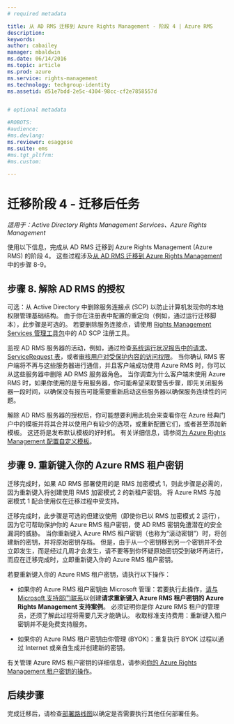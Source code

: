 ```yaml
---
# required metadata

title: 从 AD RMS 迁移到 Azure Rights Management - 阶段 4 | Azure RMS
description:
keywords:
author: cabailey
manager: mbaldwin
ms.date: 06/14/2016
ms.topic: article
ms.prod: azure
ms.service: rights-management
ms.technology: techgroup-identity
ms.assetid: d51e7bdd-2e5c-4304-98cc-cf2e7858557d


# optional metadata

#ROBOTS:
#audience:
#ms.devlang:
ms.reviewer: esaggese
ms.suite: ems
#ms.tgt_pltfrm:
#ms.custom:

---
```


# 迁移阶段 4 - 迁移后任务

*适用于：Active Directory Rights Management Services、Azure Rights Management*


使用以下信息，完成从 AD RMS 迁移到 Azure Rights Management (Azure RMS) 的阶段 4。 这些过程涉及[从 AD RMS 迁移到 Azure Rights Management](migrate-from-ad-rms-to-azure-rms.md) 中的步骤 8-9。


## 步骤 8. 解除 AD RMS 的授权

可选：从 Active Directory 中删除服务连接点 (SCP) 以防止计算机发现你的本地权限管理基础结构。 由于你在注册表中配置的重定向（例如，通过运行迁移脚本），此步骤是可选的。 若要删除服务连接点，请使用 [Rights Management Services 管理工具包](http://www.microsoft.com/download/details.aspx?id=1479)中的 AD SCP 注册工具。

监视 AD RMS 服务器的活动，例如，通过检查[系统运行状况报告中的请求](https://technet.microsoft.com/library/ee221012%28v=ws.10%29.aspx)、[ServiceRequest 表](http://technet.microsoft.com/library/dd772686%28v=ws.10%29.aspx)，或者[审核用户对受保护内容的访问权限](http://social.technet.microsoft.com/wiki/contents/articles/3440.ad-rms-frequently-asked-questions-faq.aspx)。 当你确认 RMS 客户端将不再与这些服务器进行通信，并且客户端成功使用 Azure RMS 时，你可以从这些服务器中删除 AD RMS 服务器角色。 当你调查为什么客户端未使用 Azure RMS 时，如果你使用的是专用服务器，你可能希望采取警告步骤，即先关闭服务器一段时间，以确保没有报告可能需要重新启动这些服务器以确保服务连续性的问题。

解除 AD RMS 服务器的授权后，你可能想要利用此机会来查看你在 Azure 经典门户中的模板并将其合并以使用户有较少的选项，或重新配置它们，或者甚至添加新模板。 这还将是发布默认模板的好时机。 有关详细信息，请参阅[为 Azure Rights Management 配置自定义模板](../deploy-use/configure-custom-templates.md)。

## 步骤 9. 重新键入你的 Azure RMS 租户密钥
迁移完成时，如果 AD RMS 部署使用的是 RMS 加密模式 1，则此步骤是必需的，因为重新键入将创建使用 RMS 加密模式 2 的新租户密钥。 将 Azure RMS 与加密模式 1 配合使用仅在迁移过程中受支持。

迁移完成时，此步骤是可选的但建议使用（即使你已以 RMS 加密模式 2 运行），因为它可帮助保护你的 Azure RMS 租户密钥，使 AD RMS 密钥免遭潜在的安全漏洞的威胁。 当你重新键入 Azure RMS 租户密钥（也称为“滚动密钥”）时，将创建新的密钥，并将原始密钥存档。 但是，由于从一个密钥移到另一个密钥并不会立即发生，而是经过几周才会发生，请不要等到你怀疑原始密钥受到破坏再进行，而应在迁移完成时，立即重新键入你的 Azure RMS 租户密钥。

若要重新键入你的 Azure RMS 租户密钥，请执行以下操作：

-   如果你的 Azure RMS 租户密钥由 Microsoft 管理：若要执行此操作，[请与 Microsoft 支持部门联系](../get-started/information-support#to-contact-microsoft-support)以创建**请求重新键入 Azure RMS 租户密钥的 Azure Rights Management 支持案例**。 必须证明你是你 Azure RMS 租户的管理员，还须了解此过程将需要几天才能确认。 收取标准支持费用：重新键入租户密钥并不是免费支持服务。

-   如果你的 Azure RMS 租户密钥由你管理 (BYOK)：重复执行 BYOK 过程以通过 Internet 或亲自生成并创建新的密钥。

有关管理 Azure RMS 租户密钥的详细信息，请参阅[你的 Azure Rights Management 租户密钥的操作](../deploy-use/operations-tenant-key.md)。

## 后续步骤

完成迁移后，请检查[部署路线图](deployment-roadmap.md)以确定是否需要执行其他任何部署任务。



<!--HONumber=Jun16_HO2-->


